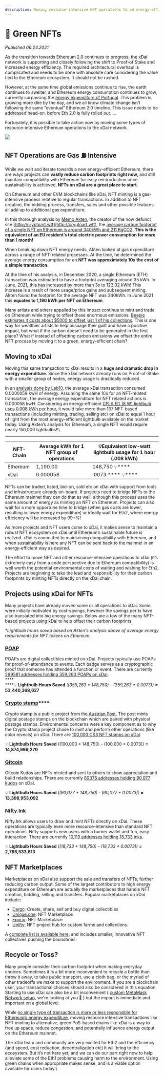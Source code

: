 ```yaml
---
description: Moving resource-intensive NFT operations to an energy-efficient chain
---
```


# 🌱 Green NFTs

_Published 06.24.2021_

As the transition towards Ethereum 2.0 continues to progress, the xDai network is supporting and closely following the shift to Proof-of Stake and increased energy efficiency. The required architectural overhaul is complicated and needs to be done with absolute care considering the value tied to the Ethereum ecosystem. It should not be rushed.

However, at the same time global emissions continue to rise, the earth continues to swelter, and Ethereum energy consumption continues to grow, currently surpassing the [energy expenditure of Portugal](https://digiconomist.net/ethereum-energy-consumption). This problem is growing more dire by the day, and we all know climate change isn’t following the same “eventual” Ethereum 2.0 timeline. This issue needs to be addressed head-on, before Eth 2.0 is fully rolled out. __&#x20;

Fortunately, it is possible to take action now by moving some types of resource-intensive Ethereum operations to the xDai network.

![](https://lh4.googleusercontent.com/ADhV7hrEccw2-6Py6E3zRkuSDg8jMcNfjX6IZ8fz16ucjWjzFPFIiI4VxIz1w-ehtqUW\_Em8DGfPfVVrtDj9rLhJjKrqvqhaYtl3HVMnJ0boAbjATiPjhfj5ItI2G8Ngl8i6IKkJ)

## **NFT Operations are Gas** :fuelpump: **Intensive**

While we wait and iterate towards a new energy-efficient Ethereum, there are ways projects can **vastly reduce carbon footprints right now,** and still maintain compatibility with Ethereum for easy reintroduction once sustainability is achieved. **NFTs on xDai are a great place to start**.

On Ethereum and other EVM blockchains like xDai, NFT minting is a gas-intensive process relative to regular transactions. In addition to NFT creation, the bidding process, transfers, sales and other possible features all add up to additional gas expenditure.&#x20;

In this thorough analysis by [Memo Akten](https://memoakten.medium.com/?source=post\_page-----2221d3eb2053--------------------------------), the creator of the now defunct site [http://cryptoart.wtf](http://cryptoart.wtf), the [average carbon footprint of a single NFT on Ethereum is around 340kWh and 211 KgCO2](https://memoakten.medium.com/the-unreasonable-ecological-cost-of-cryptoart-2221d3eb2053). **This is the equivalent of an EU resident’s total electric power consumption for more than 1 month!**&#x20;

When breaking down NFT energy needs, Akten looked at gas expenditure across a range of NFT-related processes. At the time, he determined the average energy consumption for an **NFT was approximately 10x the cost of a simple transaction**.&#x20;

At the time of his analysis, in December 2020, a single Ethereum (ETH) transaction was estimated to have a footprint averaging around 35 kWh. In [June, 2021, this has increased by more than 3x to 123.02 kWh](https://digiconomist.net/ethereum-energy-consumption)! This increase is a result of more usage/price gains and subsequent mining. Akten found the footprint for the average NFT was 340kWh. In June 2021 this **equates to 1,190 kWh per NFT on Ethereum**.

Many artists and others appalled by this impact continue to mint and trade on Ethereum while trying to offset these enormous emissions. [Beeple estimates it costs about $5000 to offset just 1 of his collections](https://www.theverge.com/2021/3/15/22328203/nft-cryptoart-ethereum-blockchain-climate-change). This is one way for wealthier artists to help assuage their guilt and have a positive impact, but what if the carbon doesn’t need to be generated in the first place? What if instead of offsetting carbon emissions we offset the entire NFT process by moving it to a green, energy-efficient chain?

## **Moving to xDai**

Moving this same transaction to xDai results in a **huge and dramatic drop in energy expenditure**. Since the xDai network already runs on Proof-of-Stake with a smaller group of nodes, energy usage is drastically reduced.&#x20;

In an [analysis done by Lab10](./#energy-consumption-statistics), the average xDai transaction consumed 0.0000058 kwH of energy. Assuming the same 10x for an NFT-related transaction, the average energy expenditure for NFT related actions is 0.000058 kwH. Considering an energy-efficient [CFL/LED (8 W) lightbulb uses 0.008 kWh per hour](https://www.siliconvalleypower.com/residents/save-energy/appliance-energy-use-chart), it would take more than 137 NFT-based transactions (including minting, trading, selling etc) on xDai to equal 1 hour of light from the most energy-efficient lightbulb available on the market today. Using Akten’s analysis for Ethereum, a single NFT would require nearly 150,000 lightbulbs!!\
****

| **NFT-Chain** | **Average kWh for 1 NFT group of operations** | :bulb:**Equivalent low-watt lightbulb usage for 1 hour (.008 kWh)**  |
| ------------- | --------------------------------------------- | -------------------------------------------------------------------- |
| Ethereum      | 1,190.00                                      | 148,750 :bulb:****                                                   |
| xDai          | 0.000058                                      | .0073 **** :bulb:****                                                |

NFTs can be traded, listed, bid-on, sold etc on xDai with support from tools and infrastructure already on-board. If projects need to bridge NFTs to the Ethereum mainnet they can do that as well, although this process uses the same amount of energy as minting an NFT on Ethereum. Projects can also wait for a more opportune time to bridge (when gas costs are lower, resulting in lower energy expenditure) or ideally wait for Eth2, where energy efficiency will be increased by 99+%!

As more projects and NFT users come to xDai, it makes sense to maintain a robust NFT ecosystem on xDai until Ethereum’s sustainable future is realized. xDai is committed to maintaining compatibility with Ethereum, and when sustainability is here any NFT can be sent back to the mainnet in an energy-efficient way as desired.&#x20;

The effort to move NFT and other resource-intensive operations to xDai (it’s extremely easy from a code perspective due to Ethereum compatibility) is well worth the potential environmental costs of waiting and wishing for Eth2. Projects are beginning to take the lead and responsibility for their carbon footprints by minting NFTs directly on the xDai chain.

## **Projects using xDai for NFTs**

Many projects have already moved some or all operations to xDai. Some were initially motivated by cost-savings, however the savings per tx have also translated into big energy savings. Below are a few of the many NFT-based projects using xDai to help offset their carbon footprints.

\*_Lightbulb hours saved based on Akten's analysis above of average energy requirements for NFT tokens on Ethereum._

### [**POAP**](https://www.poap.xyz)

POAPs are digital collectibles minted on xDai. Projects typically use POAPs for proof-of-attendance to events. Each badge serves as a cryptographic proof that someone has attended a function or event. There are currently [269581 addresses holding 359,263 POAPs on xDai](https://blockscout.com/xdai/mainnet/tokens/0x22C1f6050E56d2876009903609a2cC3fEf83B415/token-transfers). \
****\
****:bulb: **Lightbulb Hours Saved** _((359,263 \* 148,750) - (359,263 \* 0.0073))_ **=  53,440,368,627**

### [**Crypto stamp**](https://crypto.post.at)****

Crypto stamp is a public project from the[ Austrian Post](https://www.post.at). The post mints digital postage stamps on the blockchain which are paired with physical postage stamps. Environmental concerns were a key component as to why the Crypto stamp project chose to mint and perform other operations (like color reveals) on xDai. There are [100,000 CS3 NFT stamps on xDai](https://blockscout.com/xdai/mainnet/tokens/0x5550f0D022f706d03AD25A72C477684d3416193F/token-transfers).

:bulb: **Lightbulb Hours Saved**  ((100,000 \* 148,750) - (100,000 \* 0.0073)) **= 14,874,999,270**

### [**Gitcoin**](https://gitcoin.co/kudos/)

Gitcoin Kudos are NFTs minted and sent to others to show appreciation and build relationships. There are currently [80375 addresses holding 90,077 kudos](https://blockscout.com/xdai/mainnet/tokens/0x74e596525C63393f42C76987b6A66F4e52733efa/token-transfers) on xDai.

:bulb: **Lightbulb Hours Saved** _((90,077 \* 148,750) - (90,077 \* 0.0073))_ **=  13,398,953,092**

### [**Nifty.Ink**](https://nifty.ink/explore)

Nifty.Ink allows users to draw and mint NFTs directly on xDai. These operations are typically even more resource-intensive than standard NFT operations.  Nifty supports new users with a burner wallet and fun, easy interaction. There are currently [10,119 addresses holding 18,733 inks](https://blockscout.com/xdai/mainnet/tokens/0xCF964c89f509a8c0Ac36391c5460dF94B91daba5/token-transfers).

:bulb: **Lightbulb Hours Saved**  _((18,733 \* 148,750) - (18,733 \* 0.0073))_ **=  2,786,533,613**

## **NFT Marketplaces**

Marketplaces on xDai also support the sale and transfers of NFTs, further reducing carbon output. Some of the largest contributors to high energy expenditure on Ethereum are actually the marketplaces that handle NFT creation, bidding, selling and transfers. Popular marketplaces  on xDai include:

* [Cargo](https://cargo.build): Create, share, sell and buy digital collectibles
* [Unique.one](https://xdai.unique.one): NFT Marketplace
* [Eporio](https://epor.io): NFT Marketplace
* [Unifty](https://unifty.io/xdai/): NFT project hub for custom farms and collections.

A [complete list is available here](../../project-spotlights/#nft-based-projects), and includes smaller, innovative NFT collectives pushing the boundaries.

## Recycle or Toss?

Many people consider their carbon footprint when making everyday choices. Sometimes it is a bit more inconvenient to recycle a bottle than throw it away, to take public transport, use a cloth bag, or the myriad of other tradeoffs we make to support the environment. If you are a blockchain user, your transactional choices should also be considered in this equation. Starting to use xDai can also be a bit inconvenient ( [custom MetaMask Network setup](../../../for-users/wallets/metamask/metamask-setup.md), we're looking at you :eyes: ) but the impact is immediate and important on a global level.

While [no single type of transaction is more or less responsible for Ethereum’s energy expenditure](https://ethereum.org/en/nft/#environmental-impact-nfts), moving resource intensive transactions like NFT minting to alternative, green PoS-based chains like xDai is a way to free up space, reduce congestion, and potentially influence energy output on the Ethereum mainnet.&#x20;

The xDai team and community are very excited for Eth2 and the efficiency (and speed, cost reduction, decentralization etc) it will bring to the ecosystem. But it’s not here yet, and we can do our part right now to help alleviate some of the Eth1 problems causing harm to the environment. Using green chains when appropriate makes sense, and is a viable option available for users today.\
